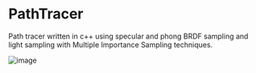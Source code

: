 # PathTracer

Path tracer written in c++ using specular and phong BRDF sampling and light sampling with Multiple Importance Sampling techniques.

![image](https://github.com/Jake-M1/PathTracer/assets/83799427/dc901306-ccab-4572-9f44-036135369851)

